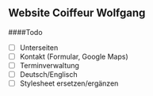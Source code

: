 Website Coiffeur Wolfgang
----

####Todo
- [ ] Unterseiten
- [ ] Kontakt (Formular, Google Maps)
- [ ] Terminverwaltung
- [ ] Deutsch/Englisch
- [ ] Stylesheet ersetzen/ergänzen
